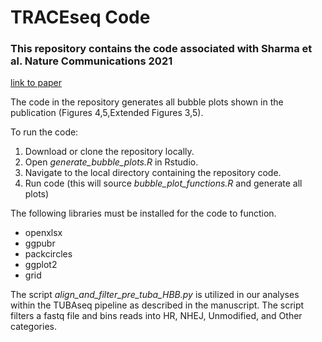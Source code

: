 # TRACEseq Code
### This repository contains the code associated with Sharma et al. Nature Communications 2021
[link to paper](https://www.biorxiv.org/content/10.1101/2020.05.25.115329v1)

The code in the repository generates all bubble plots shown in the publication (Figures 4,5,Extended Figures 3,5).

To run the code: 
  1. Download or clone the repository locally.
  2. Open *generate_bubble_plots.R* in Rstudio.
  3. Navigate to the local directory containing the repository code.
  4. Run code (this will source *bubble_plot_functions.R* and generate all plots)
  
The following libraries must be installed for the code to function.
* openxlsx
* ggpubr
* packcircles
* ggplot2
* grid


The script *align_and_filter_pre_tuba_HBB.py* is utilized in our analyses within the TUBAseq pipeline as described in the manuscript. The script filters a fastq file and bins reads into HR, NHEJ, Unmodified, and Other categories.
